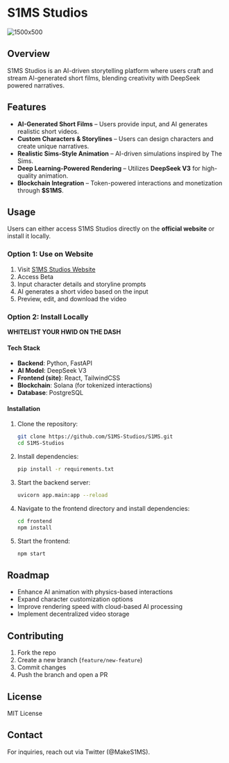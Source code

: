 # S1MS Studios

![1500x500](https://github.com/user-attachments/assets/5b4f69d8-ade2-4da5-b9bf-d4d10563f027)
## Overview

S1MS Studios is an AI-driven storytelling platform where users craft and stream AI-generated short films, blending creativity with DeepSeek powered narratives.

## Features

- **AI-Generated Short Films** – Users provide input, and AI generates realistic short videos.
- **Custom Characters & Storylines** – Users can design characters and create unique narratives.
- **Realistic Sims-Style Animation** – AI-driven simulations inspired by The Sims.
- **Deep Learning-Powered Rendering** – Utilizes **DeepSeek V3** for high-quality animation.
- **Blockchain Integration** – Token-powered interactions and monetization through **$S1MS**.

## Usage

Users can either access S1MS Studios directly on the **official website** or install it locally.

### Option 1: Use on Website

1. Visit [S1MS Studios Website](https://s1ms.app)
2. Access Beta
3. Input character details and storyline prompts
4. AI generates a short video based on the input
5. Preview, edit, and download the video

### Option 2: Install Locally

**WHITELIST YOUR HWID ON THE DASH**

#### Tech Stack

- **Backend**: Python, FastAPI
- **AI Model**: DeepSeek V3
- **Frontend (site)**: React, TailwindCSS
- **Blockchain**: Solana (for tokenized interactions)
- **Database**: PostgreSQL

#### Installation

1. Clone the repository:
   ```sh
   git clone https://github.com/S1MS-Studios/S1MS.git
   cd S1MS-Studios
   ```
2. Install dependencies:
   ```sh
   pip install -r requirements.txt
   ```
3. Start the backend server:
   ```sh
   uvicorn app.main:app --reload
   ```
4. Navigate to the frontend directory and install dependencies:
   ```sh
   cd frontend
   npm install
   ```
5. Start the frontend:
   ```sh
   npm start
   ```

## Roadmap

- Enhance AI animation with physics-based interactions
- Expand character customization options
- Improve rendering speed with cloud-based AI processing
- Implement decentralized video storage

## Contributing

1. Fork the repo
2. Create a new branch (`feature/new-feature`)
3. Commit changes
4. Push the branch and open a PR

## License

MIT License

## Contact

For inquiries, reach out via Twitter (@MakeS1MS).
